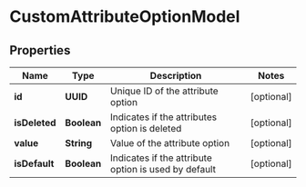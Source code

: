 

# CustomAttributeOptionModel


## Properties

| Name | Type | Description | Notes |
|------------ | ------------- | ------------- | -------------|
|**id** | **UUID** | Unique ID of the attribute option |  [optional] |
|**isDeleted** | **Boolean** | Indicates if the attributes option is deleted |  [optional] |
|**value** | **String** | Value of the attribute option |  [optional] |
|**isDefault** | **Boolean** | Indicates if the attribute option is used by default |  [optional] |



